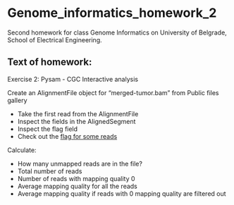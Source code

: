 # Genome_informatics_homework_2

Second homework for class Genome Informatics on University of Belgrade, School of Electrical Engineering.

## Text of homework:

Exercise 2: Pysam - CGC Interactive analysis

Create an AlignmentFile object for “merged-tumor.bam” from Public files gallery
- Take the first read from the AlignmentFile
- Inspect the fields in the AlignedSegment
- Inspect the flag field
- Check out the [flag for some reads](https://broadinstitute.github.io/picard/explain-flags.html)

Calculate:
- How many unmapped reads are in the file?
- Total number of reads
- Number of reads with mapping quality 0
- Average mapping quality for all the reads
- Average mapping quality if reads with 0 mapping quality are filtered out
